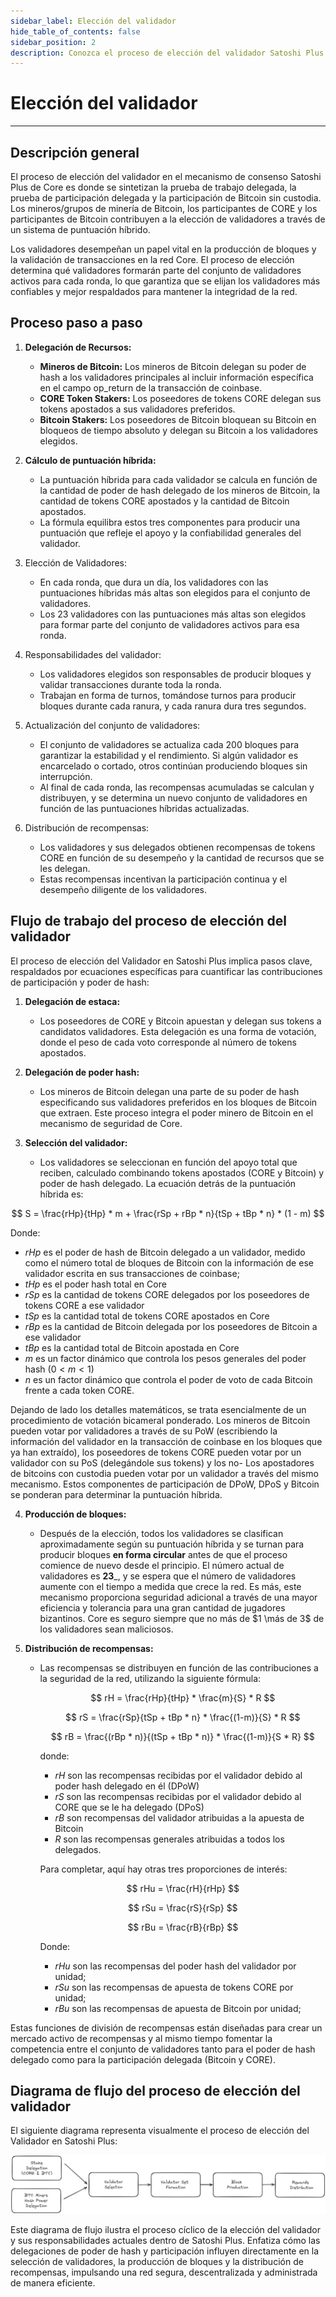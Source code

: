 ```yaml
---
sidebar_label: Elección del validador
hide_table_of_contents: false
sidebar_position: 2
description: Conozca el proceso de elección del validador Satoshi Plus
---
```


# Elección del validador

---

## Descripción general

El proceso de elección del validador en el mecanismo de consenso Satoshi Plus de Core es donde se sintetizan la prueba de trabajo delegada, la prueba de participación delegada y la participación de Bitcoin sin custodia. Los mineros/grupos de minería de Bitcoin, los participantes de CORE y los participantes de Bitcoin contribuyen a la elección de validadores a través de un sistema de puntuación híbrido.

Los validadores desempeñan un papel vital en la producción de bloques y la validación de transacciones en la red Core. El proceso de elección determina qué validadores formarán parte del conjunto de validadores activos para cada ronda, lo que garantiza que se elijan los validadores más confiables y mejor respaldados para mantener la integridad de la red.

## Proceso paso a paso

1. **Delegación de Recursos:**
   - **Mineros de Bitcoin:** Los mineros de Bitcoin delegan su poder de hash a los validadores principales al incluir información específica en el campo op_return de la transacción de coinbase.
   - **CORE Token Stakers:** Los poseedores de tokens CORE delegan sus tokens apostados a sus validadores preferidos.
   - **Bitcoin Stakers:** Los poseedores de Bitcoin bloquean su Bitcoin en bloqueos de tiempo absoluto y delegan su Bitcoin a los validadores elegidos.

2. **Cálculo de puntuación híbrida:**
   - La puntuación híbrida para cada validador se calcula en función de la cantidad de poder de hash delegado de los mineros de Bitcoin, la cantidad de tokens CORE apostados y la cantidad de Bitcoin apostados.
   - La fórmula equilibra estos tres componentes para producir una puntuación que refleje el apoyo y la confiabilidad generales del validador.

3. Elección de Validadores:
   - En cada ronda, que dura un día, los validadores con las puntuaciones híbridas más altas son elegidos para el conjunto de validadores.
   - Los 23 validadores con las puntuaciones más altas son elegidos para formar parte del conjunto de validadores activos para esa ronda.

4. Responsabilidades del validador:
   - Los validadores elegidos son responsables de producir bloques y validar transacciones durante toda la ronda.
   - Trabajan en forma de turnos, tomándose turnos para producir bloques durante cada ranura, y cada ranura dura tres segundos.

5. Actualización del conjunto de validadores:
   - El conjunto de validadores se actualiza cada 200 bloques para garantizar la estabilidad y el rendimiento. Si algún validador es encarcelado o cortado, otros continúan produciendo bloques sin interrupción.
   - Al final de cada ronda, las recompensas acumuladas se calculan y distribuyen, y se determina un nuevo conjunto de validadores en función de las puntuaciones híbridas actualizadas.

6. Distribución de recompensas:
   - Los validadores y sus delegados obtienen recompensas de tokens CORE en función de su desempeño y la cantidad de recursos que se les delegan.
   - Estas recompensas incentivan la participación continua y el desempeño diligente de los validadores.

## Flujo de trabajo del proceso de elección del validador

El proceso de elección del Validador en Satoshi Plus implica pasos clave, respaldados por ecuaciones específicas para cuantificar las contribuciones de participación y poder de hash:

1. **Delegación de estaca:**
   - Los poseedores de CORE y Bitcoin apuestan y delegan sus tokens a candidatos validadores. Esta delegación es una forma de votación, donde el peso de cada voto corresponde al número de tokens apostados.

2. **Delegación de poder hash:**
   - Los mineros de Bitcoin delegan una parte de su poder de hash especificando sus validadores preferidos en los bloques de Bitcoin que extraen. Este proceso integra el poder minero de Bitcoin en el mecanismo de seguridad de Core.

3. **Selección del validador:**
   - Los validadores se seleccionan en función del apoyo total que reciben, calculado combinando tokens apostados (CORE y Bitcoin) y poder de hash delegado. La ecuación detrás de la puntuación híbrida es:

$$
 S = \frac{rHp}{tHp} * m + \frac{rSp + rBp * n}{tSp + tBp * n} * (1 - m) 
$$

Donde:

- $rHp$ es el poder de hash de Bitcoin delegado a un validador, medido como el número total de bloques de Bitcoin con la información de ese validador escrita en sus transacciones de coinbase;
- $tHp$ es el poder hash total en Core
- $rSp$ es la cantidad de tokens CORE delegados por los poseedores de tokens CORE a ese validador
- $tSp$ es la cantidad total de tokens CORE apostados en Core
- $rBp$ es la cantidad de Bitcoin delegada por los poseedores de Bitcoin a ese validador
- $tBp$ es la cantidad total de Bitcoin apostada en Core
- $m$ es un factor dinámico que controla los pesos generales del poder hash $(0 <m <1)$
- $n$ es un factor dinámico que controla el poder de voto de cada Bitcoin frente a cada token CORE.

Dejando de lado los detalles matemáticos, se trata esencialmente de un procedimiento de votación bicameral ponderado. Los mineros de Bitcoin pueden votar por validadores a través de su PoW (escribiendo la información del validador en la transacción de coinbase en los bloques que ya han extraído), los poseedores de tokens CORE pueden votar por un validador con su PoS (delegándole sus tokens) y los no- Los apostadores de bitcoins con custodia pueden votar por un validador a través del mismo mecanismo. Estos componentes de participación de DPoW, DPoS y Bitcoin se ponderan para determinar la puntuación híbrida.

4. **Producción de bloques:**
   - Después de la elección, todos los validadores se clasifican aproximadamente según su puntuación híbrida y se turnan para producir bloques **en forma circular** antes de que el proceso comience de nuevo desde el principio. El número actual de validadores es **23**_, y se espera que el número de validadores aumente con el tiempo a medida que crece la red. Es más, este mecanismo proporciona seguridad adicional a través de una mayor eficiencia y tolerancia para una gran cantidad de jugadores bizantinos. Core es seguro siempre que no más de $1 \más de 3$ de los validadores sean maliciosos.

5. **Distribución de recompensas:**
   - Las recompensas se distribuyen en función de las contribuciones a la seguridad de la red, utilizando la siguiente fórmula:

     $$
        rH = \frac{rHp}{tHp} * \frac{m}{S} * R
     $$

     $$
        rS = \frac{rSp}{tSp + tBp * n} * \frac{(1-m)}{S} * R
     $$

     $$
        rB = \frac{(rBp * n)}{(tSp + tBp * n)} * \frac{(1-m)}{S * R}
     $$

     donde:

     - $rH$ son las recompensas recibidas por el validador debido al poder hash delegado en él (DPoW)
     - $rS$ son las recompensas recibidas por el validador debido al CORE que se le ha delegado (DPoS)
     - $rB$ son recompensas del validador atribuidas a la apuesta de Bitcoin
     - $R$ son las recompensas generales atribuidas a todos los delegados.

     Para completar, aquí hay otras tres proporciones de interés:

     $$
        rHu = \frac{rH}{rHp}
     $$

     $$
        rSu = \frac{rS}{rSp}
     $$

     $$
        rBu = \frac{rB}{rBp}
     $$

     Donde:

     - $rHu$ son las recompensas del poder hash del validador por unidad;
     - $rSu$ son las recompensas de apuesta de tokens CORE por unidad;
     - $rBu$ son las recompensas de apuesta de Bitcoin por unidad;

Estas funciones de división de recompensas están diseñadas para crear un mercado activo de recompensas y al mismo tiempo fomentar la competencia entre el conjunto de validadores tanto para el poder de hash delegado como para la participación delegada (Bitcoin y CORE).

## Diagrama de flujo del proceso de elección del validador

El siguiente diagrama representa visualmente el proceso de elección del Validador en Satoshi Plus:

![validator-election-flow](../../../../../../../static/img/staoshi-plus/validator-election-flow.png)

Este diagrama de flujo ilustra el proceso cíclico de la elección del validador y sus responsabilidades actuales dentro de Satoshi Plus. Enfatiza cómo las delegaciones de poder de hash y participación influyen directamente en la selección de validadores, la producción de bloques y la distribución de recompensas, impulsando una red segura, descentralizada y administrada de manera eficiente.
